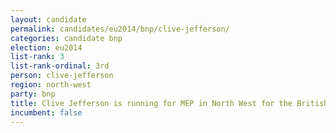 ```yaml
---
layout: candidate
permalink: candidates/eu2014/bnp/clive-jefferson/
categories: candidate bnp
election: eu2014
list-rank: 3
list-rank-ordinal: 3rd
person: clive-jefferson
region: north-west
party: bnp
title: Clive Jefferson is running for MEP in North West for the British National Party
incumbent: false
---
```

